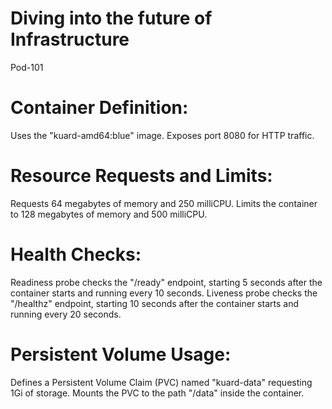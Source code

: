 # Diving  into the future of Infrastructure
Pod-101
# Container Definition:
Uses the "kuard-amd64:blue" image.
Exposes port 8080 for HTTP traffic.
# Resource Requests and Limits:
Requests 64 megabytes of memory and 250 milliCPU.
Limits the container to 128 megabytes of memory and 500 milliCPU.
# Health Checks:
Readiness probe checks the "/ready" endpoint, starting 5 seconds after the container starts and running every 10 seconds.
Liveness probe checks the "/healthz" endpoint, starting 10 seconds after the container starts and running every 20 seconds.
# Persistent Volume Usage:
Defines a Persistent Volume Claim (PVC) named "kuard-data" requesting 1Gi of storage.
Mounts the PVC to the path "/data" inside the container.
